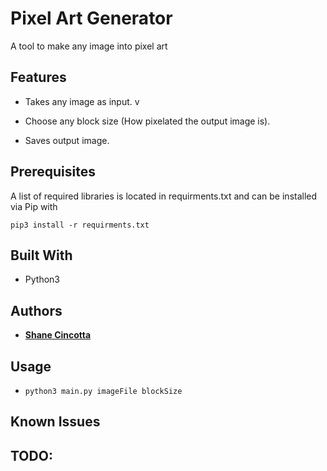 # Pixel Art Generator

A tool to make any image into pixel art

## Features

* Takes any image as input. v<br/>

* Choose any block size (How pixelated the output image is). <br/>

* Saves output image. <br/>

## Prerequisites

A list of required libraries is located in requirments.txt and can be installed via Pip with 

```pip3 install -r requirments.txt```

## Built With

* Python3

## Authors

* **[Shane Cincotta](https://github.com/cincottash)**

## Usage

* ```python3 main.py imageFile blockSize```

## Known Issues

## TODO:

